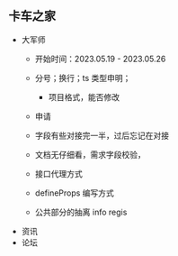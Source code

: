 ## 卡车之家
- 大军师
  - 开始时间：2023.05.19 - 2023.05.26
  - 分号；换行；ts 类型申明；
    - 项目格式，能否修改
  - 申请
  - 字段有些对接完一半，过后忘记在对接
  - 文档无仔细看，需求字段校验，
  - 接口代理方式
  - defineProps 编写方式

  - 公共部分的抽离 info regis
- 资讯
- 论坛